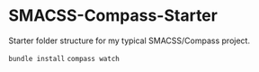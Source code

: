 # SMACSS-Compass-Starter
Starter folder structure for my typical SMACSS/Compass project.

`bundle install`
`compass watch`
